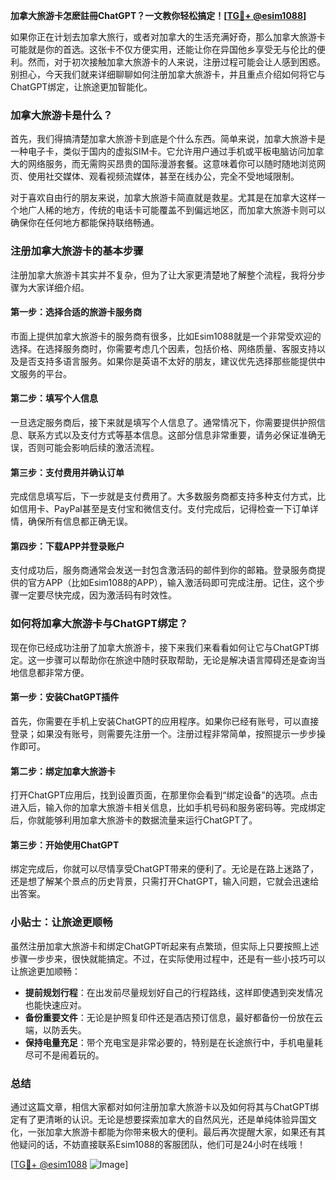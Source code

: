 **加拿大旅游卡怎麽註冊ChatGPT？一文教你轻松搞定！[[TG💪+ @esim1088](https://t.me/s/esim1088)]**

如果你正在计划去加拿大旅行，或者对加拿大的生活充满好奇，那么加拿大旅游卡可能就是你的首选。这张卡不仅方便实用，还能让你在异国他乡享受无与伦比的便利。然而，对于初次接触加拿大旅游卡的人来说，注册过程可能会让人感到困惑。别担心，今天我们就来详细聊聊如何注册加拿大旅游卡，并且重点介绍如何将它与ChatGPT绑定，让旅途更加智能化。

### 加拿大旅游卡是什么？

首先，我们得搞清楚加拿大旅游卡到底是个什么东西。简单来说，加拿大旅游卡是一种电子卡，类似于国内的虚拟SIM卡。它允许用户通过手机或平板电脑访问加拿大的网络服务，而无需购买昂贵的国际漫游套餐。这意味着你可以随时随地浏览网页、使用社交媒体、观看视频流媒体，甚至在线办公，完全不受地域限制。

对于喜欢自由行的朋友来说，加拿大旅游卡简直就是救星。尤其是在加拿大这样一个地广人稀的地方，传统的电话卡可能覆盖不到偏远地区，而加拿大旅游卡则可以确保你在任何地方都能保持联络畅通。

### 注册加拿大旅游卡的基本步骤

注册加拿大旅游卡其实并不复杂，但为了让大家更清楚地了解整个流程，我将分步骤为大家详细介绍。

#### 第一步：选择合适的旅游卡服务商

市面上提供加拿大旅游卡的服务商有很多，比如Esim1088就是一个非常受欢迎的选择。在选择服务商时，你需要考虑几个因素，包括价格、网络质量、客服支持以及是否支持多语言服务。如果你是英语不太好的朋友，建议优先选择那些能提供中文服务的平台。

#### 第二步：填写个人信息

一旦选定服务商后，接下来就是填写个人信息了。通常情况下，你需要提供护照信息、联系方式以及支付方式等基本信息。这部分信息非常重要，请务必保证准确无误，否则可能会影响后续的激活流程。

#### 第三步：支付费用并确认订单

完成信息填写后，下一步就是支付费用了。大多数服务商都支持多种支付方式，比如信用卡、PayPal甚至是支付宝和微信支付。支付完成后，记得检查一下订单详情，确保所有信息都正确无误。

#### 第四步：下载APP并登录账户

支付成功后，服务商通常会发送一封包含激活码的邮件到你的邮箱。登录服务商提供的官方APP（比如Esim1088的APP），输入激活码即可完成注册。记住，这个步骤一定要尽快完成，因为激活码有时效性。

### 如何将加拿大旅游卡与ChatGPT绑定？

现在你已经成功注册了加拿大旅游卡，接下来我们来看看如何让它与ChatGPT绑定。这一步骤可以帮助你在旅途中随时获取帮助，无论是解决语言障碍还是查询当地信息都非常方便。

#### 第一步：安装ChatGPT插件

首先，你需要在手机上安装ChatGPT的应用程序。如果你已经有账号，可以直接登录；如果没有账号，则需要先注册一个。注册过程非常简单，按照提示一步步操作即可。

#### 第二步：绑定加拿大旅游卡

打开ChatGPT应用后，找到设置页面，在那里你会看到“绑定设备”的选项。点击进入后，输入你的加拿大旅游卡相关信息，比如手机号码和服务密码等。完成绑定后，你就能够利用加拿大旅游卡的数据流量来运行ChatGPT了。

#### 第三步：开始使用ChatGPT

绑定完成后，你就可以尽情享受ChatGPT带来的便利了。无论是在路上迷路了，还是想了解某个景点的历史背景，只需打开ChatGPT，输入问题，它就会迅速给出答案。

### 小贴士：让旅途更顺畅

虽然注册加拿大旅游卡和绑定ChatGPT听起来有点繁琐，但实际上只要按照上述步骤一步步来，很快就能搞定。不过，在实际使用过程中，还是有一些小技巧可以让旅途更加顺畅：

- **提前规划行程**：在出发前尽量规划好自己的行程路线，这样即使遇到突发情况也能快速应对。
- **备份重要文件**：无论是护照复印件还是酒店预订信息，最好都备份一份放在云端，以防丢失。
- **保持电量充足**：带个充电宝是非常必要的，特别是在长途旅行中，手机电量耗尽可不是闹着玩的。

### 总结

通过这篇文章，相信大家都对如何注册加拿大旅游卡以及如何将其与ChatGPT绑定有了更清晰的认识。无论是想要探索加拿大的自然风光，还是单纯体验异国文化，一张加拿大旅游卡都能为你带来极大的便利。最后再次提醒大家，如果还有其他疑问的话，不妨直接联系Esim1088的客服团队，他们可是24小时在线哦！

[[TG💪+ @esim1088](https://t.me/s/esim1088) ![Image](https://i.postimg.cc/4NQfJmqS/Snipaste-2025-05-13-00-14-12.png)]